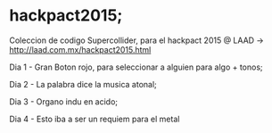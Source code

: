 # hackpact2015;

Coleccion de codigo Supercollider, para el hackpact 2015 @ LAAD -> http://laad.com.mx/hackpact2015.html

Dia 1 - Gran Boton rojo, para seleccionar a alguien para algo + tonos;

Dia 2 - La palabra dice la musica atonal;

Dia 3 - Organo indu en acido;

Dia 4 - Esto iba a ser un requiem para el metal

